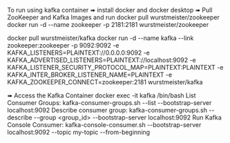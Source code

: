 To run using kafka container 
➠ install docker and docker desktop
➠ Pull ZooKeeper and Kafka Images and run
   docker pull wurstmeister/zookeeper
   docker run -d --name zookeeper -p 2181:2181 wurstmeister/zookeeper
   
   docker pull wurstmeister/kafka
   docker run -d --name kafka --link zookeeper:zookeeper -p 9092:9092 -e KAFKA_LISTENERS=PLAINTEXT://0.0.0.0:9092 -e KAFKA_ADVERTISED_LISTENERS=PLAINTEXT://localhost:9092 -e KAFKA_LISTENER_SECURITY_PROTOCOL_MAP=PLAINTEXT:PLAINTEXT -e KAFKA_INTER_BROKER_LISTENER_NAME=PLAINTEXT -e KAFKA_ZOOKEEPER_CONNECT=zookeeper:2181 wurstmeister/kafka

➠ Access the Kafka Container
   docker exec -it kafka /bin/bash
   List Consumer Groups:
   kafka-consumer-groups.sh --list --bootstrap-server localhost:9092
   Describe consumer group:
   kafka-consumer-groups.sh --describe --group <group_id> --bootstrap-server localhost:9092
   Run Kafka Console Consumer:
   kafka-console-consumer.sh --bootstrap-server localhost:9092 --topic my-topic --from-beginning


